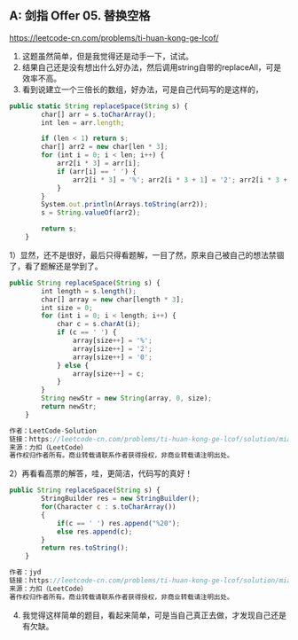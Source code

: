 ## A: 剑指 Offer 05. 替换空格 
https://leetcode-cn.com/problems/ti-huan-kong-ge-lcof/  
1. 这题虽然简单，但是我觉得还是动手一下，试试。  
2. 结果自己还是没有想出什么好办法，然后调用string自带的replaceAll，可是效率不高。
3. 看到说建立一个三倍长的数组，好办法，可是自己代码写的是这样的，
```javascript
public static String replaceSpace(String s) {
        char[] arr = s.toCharArray();
        int len = arr.length;

        if (len < 1) return s;
        char[] arr2 = new char[len * 3];
        for (int i = 0; i < len; i++) {
            arr2[i * 3] = arr[i];
            if (arr[i] == ' ') {
                arr2[i * 3] = '%'; arr2[i * 3 + 1] = '2'; arr2[i * 3 + 2] = '0';
            }
        }
        System.out.println(Arrays.toString(arr2));
        s = String.valueOf(arr2);

        return s;
    }

```
1）显然，还不是很好，最后只得看题解，一目了然，原来自己被自己的想法禁锢了，看了题解还是学到了。  
```javascript
public String replaceSpace(String s) {
        int length = s.length();
        char[] array = new char[length * 3];
        int size = 0;
        for (int i = 0; i < length; i++) {
            char c = s.charAt(i);
            if (c == ' ') {
                array[size++] = '%';
                array[size++] = '2';
                array[size++] = '0';
            } else {
                array[size++] = c;
            }
        }
        String newStr = new String(array, 0, size);
        return newStr;
    }

作者：LeetCode-Solution
链接：https://leetcode-cn.com/problems/ti-huan-kong-ge-lcof/solution/mian-shi-ti-05-ti-huan-kong-ge-by-leetcode-solutio/
来源：力扣（LeetCode）
著作权归作者所有。商业转载请联系作者获得授权，非商业转载请注明出处。

```   
2）再看看高票的解答，哇，更简洁，代码写的真好！
```javascript
public String replaceSpace(String s) {
        StringBuilder res = new StringBuilder();
        for(Character c : s.toCharArray())
        {
            if(c == ' ') res.append("%20");
            else res.append(c);
        }
        return res.toString();
    }

作者：jyd
链接：https://leetcode-cn.com/problems/ti-huan-kong-ge-lcof/solution/mian-shi-ti-05-ti-huan-kong-ge-ji-jian-qing-xi-tu-/
来源：力扣（LeetCode）
著作权归作者所有。商业转载请联系作者获得授权，非商业转载请注明出处。
``` 
4. 我觉得这样简单的题目，看起来简单，可是当自己真正去做，才发现自己还是有欠缺。

